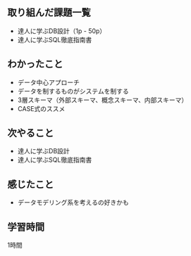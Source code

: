 ## 取り組んだ課題一覧
- 達人に学ぶDB設計（1p - 50p）
- 達人に学ぶSQL徹底指南書

## わかったこと
- データ中心アプローチ
- データを制するものがシステムを制する
- 3層スキーマ（外部スキーマ、概念スキーマ、内部スキーマ）
- CASE式のススメ

## 次やること
- 達人に学ぶDB設計
- 達人に学ぶSQL徹底指南書    

## 感じたこと
- データモデリング系を考えるの好きかも


## 学習時間
1時間